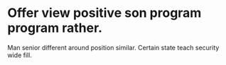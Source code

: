 
# Offer view positive son program program rather.
Man senior different around position similar. Certain state teach security wide fill.